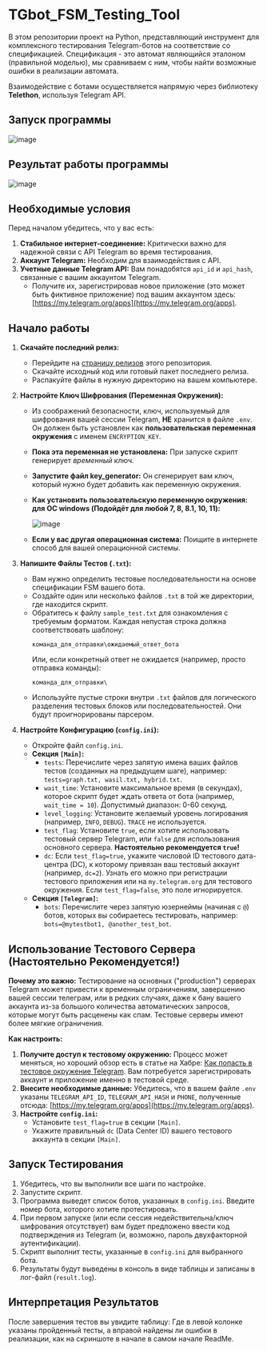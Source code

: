 # TGbot_FSM_Testing_Tool
В этом репозитории проект на Python, представляющий инструмент для комплексного тестирования Telegram-ботов на соответствие со спецификацией. Спецификация - это автомат являющийся эталоном (правильной моделью), мы сравниваем с ним, чтобы найти возможные ошибки в реализации автомата.

Взаимодействие с ботами осуществляется напрямую через библиотеку **Telethon**, используя Telegram API.

## Запуск программы
![image](https://github.com/user-attachments/assets/9f593149-f641-4361-98b9-ce1298fc9070)


## Результат работы программы
![image](https://github.com/user-attachments/assets/eb2abb9b-31fe-4e71-9868-a60d2cd64e47)


## Необходимые условия

Перед началом убедитесь, что у вас есть:

1.  **Стабильное интернет-соединение:** Критически важно для надежной связи с API Telegram во время тестирования.
2.  **Аккаунт Telegram:** Необходим для взаимодействия с API.
3.  **Учетные данные Telegram API:** Вам понадобятся `api_id` и `api_hash`, связанные с вашим аккаунтом Telegram.
    *   Получите их, зарегистрировав новое приложение (это может быть фиктивное приложение) под вашим аккаунтом здесь: [https://my.telegram.org/apps](https://my.telegram.org/apps).

## Начало работы

1.  **Скачайте последний релиз:**
    *   Перейдите на [страницу релизов](https://github.com/J3lackai/TGbot_FSM_Testing_Tool/releases/tag/Python) этого репозитория.
    *   Скачайте исходный код или готовый пакет последнего релиза.
    *   Распакуйте файлы в нужную директорию на вашем компьютере.

2.  **Настройте Ключ Шифрования (Переменная Окружения):**
    *   Из соображений безопасности, ключ, используемый для шифрования вашей сессии Telegram, **НЕ** хранится в файле `.env`. Он должен быть установлен как **пользовательская переменная окружения** с именем `ENCRYPTION_KEY`.
    *   **Пока эта переменная не установлена:** При запуске скрипт генерирует *временный* ключ.
    *   **Запустите файл key_generator:** Он сгенерирует вам ключ, который нужно будет добавить как переменную окружения.
    *   **Как установить пользовательскую переменную окружения: для ОС windows (Подойдёт для любой 7, 8, 8.1, 10, 11):**
       
        ![image](https://github.com/user-attachments/assets/b8c086b7-9ffe-431f-b123-6bcb369f27ce)
        
    *  **Если у вас другая операционная система:** Поищите в интернете способ для вашей операционной системы.

3.  **Напишите Файлы Тестов (`.txt`):**
    *   Вам нужно определить тестовые последовательности на основе спецификации FSM вашего бота.
    *   Создайте один или несколько файлов `.txt` в той же директории, где находится скрипт.
    *   Обратитесь к файлу `sample_test.txt` для ознакомления с требуемым форматом. Каждая непустая строка должна соответствовать шаблону:
        ```
        команда_для_отправки\ожидаемый_ответ_бота
        ```
        Или, если конкретный ответ не ожидается (например, просто отправка команды):
        ```
        команда_для_отправки\
        ```
    *   Используйте пустые строки внутри `.txt` файлов для логического разделения тестовых блоков или последовательностей. Они будут проигнорированы парсером.

4.  **Настройте Конфигурацию (`config.ini`):**
    *   Откройте файл `config.ini`.
    *   **Секция `[Main]`:**
        *   `tests`: Перечислите через запятую имена ваших файлов тестов (созданных на предыдущем шаге), например: `tests=graph.txt, wasil.txt, hybrid.txt`.
        *   `wait_time`: Установите максимальное время (в секундах), которое скрипт будет ждать ответа от бота (например, `wait_time = 10`). Допустимый диапазон: 0-60 секунд.
        *   `level_logging`: Установите желаемый уровень логирования (например, `INFO`, `DEBUG`). `TRACE` не используется.
        *   `test_flag`: Установите `true`, если хотите использовать тестовый сервер Telegram, или `false` для использования основного сервера. **Настоятельно рекомендуется `true`!**
        *   `dc`: Если `test_flag=true`, укажите числовой ID тестового дата-центра (DC), к которому привязан ваш тестовый аккаунт (например, `dc=2`). Узнать его можно при регистрации тестового приложения или на `my.telegram.org` для тестового окружения. Если `test_flag=false`, это поле игнорируется.
    *   **Секция `[Telegram]`:**
        *   `bots`: Перечислите через запятую юзернеймы (начиная с `@`) ботов, которых вы собираетесь тестировать, например: `bots=@mytestbot1, @another_test_bot`.

## Использование Тестового Сервера (Настоятельно Рекомендуется!)

**Почему это важно:** Тестирование на основных ("production") серверах Telegram может привести к временным ограничениям, завершению вашей сессии телеграм, или в редких случаях, даже к бану вашего аккаунта из-за большого количества автоматических запросов, которые могут быть расценены как спам. Тестовые серверы имеют более мягкие ограничения.

**Как настроить:**

1.  **Получите доступ к тестовому окружению:** Процесс может меняться, но хороший обзор есть в статье на Хабре: [Как попасть в тестовое окружение Telegram](https://habr.com/ru/companies/selectel/articles/763286/). Вам потребуется зарегистрировать аккаунт и приложение именно в тестовой среде.
2.  **Внесите необходимые данные:** Убедитесь, что в вашем файле `.env` указаны `TELEGRAM_API_ID`, `TELEGRAM_API_HASH` и `PHONE`, полученные отсюда: [https://my.telegram.org/apps](https://my.telegram.org/apps).
4.  **Настройте `config.ini`:**
    *   Установите `test_flag=true` в секции `[Main]`.
    *   Укажите правильный `dc` (Data Center ID) вашего тестового аккаунта в секции `[Main]`.

## Запуск Тестирования

1.  Убедитесь, что вы выполнили все шаги по настройке.
2.  Запустите скрипт.
4.  Программа выведет список ботов, указанных в `config.ini`. Введите номер бота, которого хотите протестировать.
5.  При первом запуске (или если сессия недействительна/ключ шифрования отсутствует) вам будет предложено ввести код подтверждения из Telegram (и, возможно, пароль двухфакторной аутентификации).
6.  Скрипт выполнит тесты, указанные в `config.ini` для выбранного бота.
7.  Результаты будут выведены в консоль в виде таблицы и записаны в лог-файл (`result.log`).

## Интерпретация Результатов

После завершения тестов вы увидите таблицу: Где в левой колонке указаны пройденный тесты, а вправой найдены ли ошибки в реализации, как на скриншоте в начале в самом начале ReadMe.
